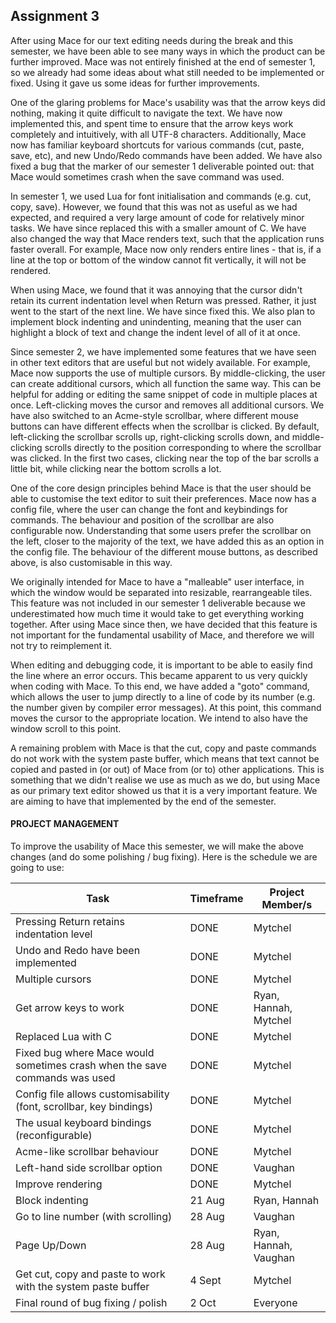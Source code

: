 ## Assignment 3

After using Mace for our text editing needs during the break and this semester, we have been able to see many ways in which the product can be further improved. Mace was not entirely finished at the end of semester 1, so we already had some ideas about what still needed to be implemented or fixed. Using it gave us some ideas for further improvements.

One of the glaring problems for Mace's usability was that the arrow keys did nothing, making it quite difficult to navigate the text. We have now implemented this, and spent time to ensure that the arrow keys work completely and intuitively, with all UTF-8 characters. Additionally, Mace now has familiar keyboard shortcuts for various commands (cut, paste, save, etc), and new Undo/Redo commands have been added. We have also fixed a bug that the marker of our semester 1 deliverable pointed out: that Mace would sometimes crash when the save command was used.

In semester 1, we used Lua for font initialisation and commands (e.g. cut, copy, save). However, we found that this was not as useful as we had expected, and required a very large amount of code for relatively minor tasks. We have since replaced this with a smaller amount of C. We have also changed the way that Mace renders text, such that the application runs faster overall. For example, Mace now only renders entire lines - that is, if a line at the top or bottom of the window cannot fit vertically, it will not be rendered.

When using Mace, we found that it was annoying that the cursor didn't retain its current indentation level when Return was pressed. Rather, it just went to the start of the next line. We have since fixed this. We also plan to implement block indenting and unindenting, meaning that the user can highlight a block of text and change the indent level of all of it at once.

Since semester 2, we have implemented some features that we have seen in other text editors that are useful but not widely available. For example, Mace now supports the use of multiple cursors. By middle-clicking, the user can create additional cursors, which all function the same way. This can be helpful for adding or editing the same snippet of code in multiple places at once. Left-clicking moves the cursor and removes all additional cursors. We have also switched to an Acme-style scrollbar, where different mouse buttons can have different effects when the scrollbar is clicked. By default, left-clicking the scrollbar scrolls up, right-clicking scrolls down, and middle-clicking scrolls directly to the position corresponding to where the scrollbar was clicked. In the first two cases, clicking near the top of the bar scrolls a little bit, while clicking near the bottom scrolls a lot.

One of the core design principles behind Mace is that the user should be able to customise the text editor to suit their preferences. Mace now has a config file, where the user can change the font and keybindings for commands. The behaviour and position of the scrollbar are also configurable now. Understanding that some users prefer the scrollbar on the left, closer to the majority of the text, we have added this as an option in the config file. The behaviour of the different mouse buttons, as described above, is also customisable in this way.

We originally intended for Mace to have a "malleable" user interface, in which the window would be separated into resizable, rearrangeable tiles. This feature was not included in our semester 1 deliverable because we underestimated how much time it would take to get everything working together. After using Mace since then, we have decided that this feature is not important for the fundamental usability of Mace, and therefore we will not try to reimplement it.

When editing and debugging code, it is important to be able to easily find the line where an error occurs. This became apparent to us very quickly when coding with Mace. To this end, we have added a "goto" command, which allows the user to jump directly to a line of code by its number (e.g. the number given by compiler error messages). At this point, this command moves the cursor to the appropriate location. We intend to also have the window scroll to this point.

A remaining problem with Mace is that the cut, copy and paste commands do not work with the system paste buffer, which means that text cannot be copied and pasted in (or out) of Mace from (or to) other applications. This is something that we didn't realise we use as much as we do, but using Mace as our primary text editor showed us that it is a very important feature. We are aiming to have that implemented by the end of the semester.

#### PROJECT MANAGEMENT

To improve the usability of Mace this semester, we will make the above changes (and do some polishing / bug fixing). Here is the schedule we are going to use:

Task | Timeframe | Project Member/s
--- | --- | ---
Pressing Return retains indentation level | DONE | Mytchel
Undo and Redo have been implemented | DONE | Mytchel
Multiple cursors | DONE | Mytchel
Get arrow keys to work | DONE | Ryan, Hannah, Mytchel
Replaced Lua with C | DONE | Mytchel
Fixed bug where Mace would sometimes crash when the save commands was used | DONE | Mytchel
Config file allows customisability (font, scrollbar, key bindings) | DONE | Mytchel
The usual keyboard bindings (reconfigurable) | DONE | Mytchel
Acme-like scrollbar behaviour | DONE | Mytchel
Left-hand side scrollbar option | DONE | Vaughan
Improve rendering | DONE | Mytchel
Block indenting | 21 Aug | Ryan, Hannah
Go to line number (with scrolling) | 28 Aug | Vaughan
Page Up/Down | 28 Aug | Ryan, Hannah, Vaughan
Get cut, copy and paste to work with the system paste buffer | 4 Sept | Mytchel
Final round of bug fixing / polish | 2 Oct | Everyone
